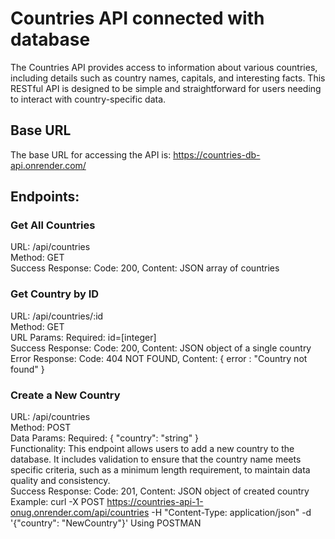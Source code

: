 
# Countries API connected with database


The Countries API provides access to information about various countries, including details such as country names, capitals, and interesting facts. This RESTful API is designed to be simple and straightforward for users needing to interact with country-specific data.

## Base URL
The base URL for accessing the API is:
https://countries-db-api.onrender.com/


## Endpoints:
### Get All Countries
URL: /api/countries  
Method: GET  
Success Response: Code: 200, Content: JSON array of countries  


### Get Country by ID
URL: /api/countries/:id  
Method: GET  
URL Params: Required: id=[integer]  
Success Response: Code: 200, Content: JSON object of a single country  
Error Response: Code: 404 NOT FOUND, Content: { error : "Country not found" }  


### Create a New Country
URL: /api/countries  
Method: POST  
Data Params: Required: { "country": "string" }  
Functionality: This endpoint allows users to add a new country to the database. It includes validation to ensure that the country name meets specific criteria, such as a minimum length requirement, to maintain data quality and consistency.  
Success Response: Code: 201, Content: JSON object of created country  
Example: curl -X POST https://countries-api-1-onug.onrender.com/api/countries -H "Content-Type: application/json" -d '{"country": "NewCountry"}'
Using POSTMAN 







